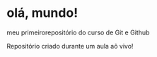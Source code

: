 # olá, mundo!
 meu primeirorepositório do curso de Git e Github

Repositório criado durante um aula aõ vivo!